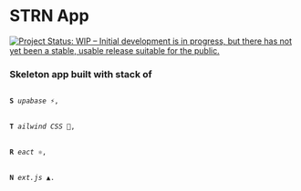 # STRN App

[![Project Status: WIP – Initial development is in progress, but there has not yet been a stable, usable release suitable for the public.](https://www.repostatus.org/badges/latest/wip.svg)](https://www.repostatus.org/#wip)

### Skeleton app built with stack of
<code>
<b>S</b> <i>upabase</i> <b>⚡</b>,
</code>
<br/><code>
<b>T</b> <i>ailwind CSS</i> <b>💨</b>,
</code>
<br/><code>
<b>R</b> <i>eact</i> <b>⚛</b>,
</code>
<br/><code>
<b>N</b> <i>ext.js</i> <b>▲</b>.
</code>